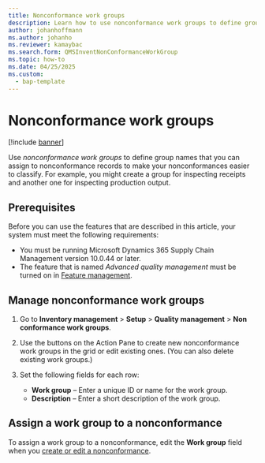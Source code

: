 ```yaml
---
title: Nonconformance work groups
description: Learn how to use nonconformance work groups to define group names that you can assign to nonconformance records to make your nonconformances easier to classify.
author: johanhoffmann
ms.author: johanho
ms.reviewer: kamaybac
ms.search.form: QMSInventNonConformanceWorkGroup
ms.topic: how-to
ms.date: 04/25/2025
ms.custom: 
  - bap-template
---
```


# Nonconformance work groups

[!include [banner](../../includes/banner.md)]

Use *nonconformance work groups* to define group names that you can assign to nonconformance records to make your nonconformances easier to classify. For example, you might create a group for inspecting receipts and another one for inspecting production output.

## Prerequisites

Before you can use the features that are described in this article, your system must meet the following requirements:

- You must be running Microsoft Dynamics 365 Supply Chain Management version 10.0.44 or later.
- The feature that is named *Advanced quality management* must be turned on in [Feature management](../../fin-ops-core/fin-ops/get-started/feature-management/feature-management-overview.md).

## Manage nonconformance work groups

1. Go to **Inventory management** \> **Setup** \> **Quality management** \> **Non conformance work groups**.
1. Use the buttons on the Action Pane to create new nonconformance work groups in the grid or edit existing ones. (You can also delete existing work groups.)
1. Set the following fields for each row:

    - **Work group** – Enter a unique ID or name for the work group.
    - **Description** – Enter a short description of the work group.

## Assign a work group to a nonconformance

To assign a work group to a nonconformance, edit the **Work group** field when you [create or edit a nonconformance](tasks/create-process-non-conformance.md).
